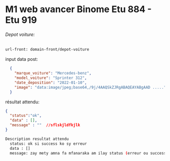 # M1 web avancer Binome Etu 884 - Etu 919
###### Depot voiture:
```bash
url-front: domain-front/depot-voiture
```

input data post:
```json
  {
    "marque_voiture": "Mercedes-benz",
    "model_voiture": "Sprinter 312",
    "date_deposition": "2022-01-10",
    "image": "data:image/jpeg;base64,/9j/4AAQSkZJRgABAQEAYABgAAD ....."
  }
  ```
résultat attendu: 

```json
{
  "status":"ok",
  "data" : [],
  "message" : ""  //sflskjldfkjlk
}
```
```bash
Description resultat attendu
  status: ok si success ko sy erreur
  data : []
  message: zay mety amna fa mfanaraka am ilay status (erreur ou success); iny no afficherko am popup 
```



